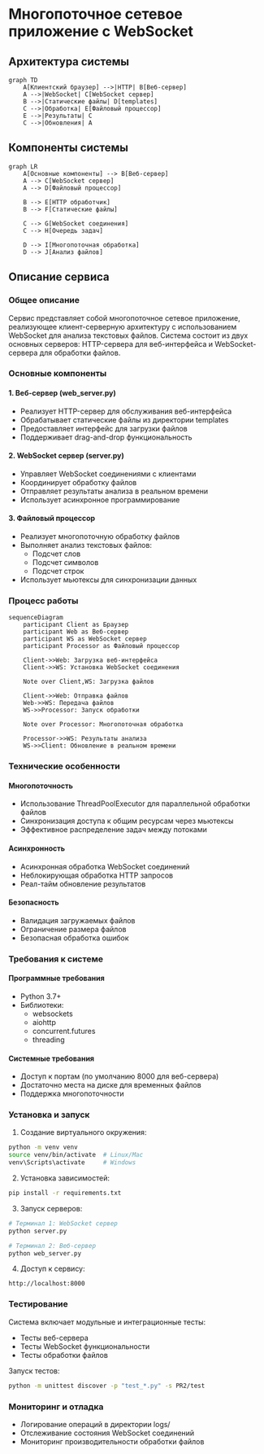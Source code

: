 # Многопоточное сетевое приложение с WebSocket

## Архитектура системы

```mermaid
graph TD
    A[Клиентский браузер] -->|HTTP| B[Веб-сервер]
    A -->|WebSocket| C[WebSocket сервер]
    B -->|Статические файлы| D[templates]
    C -->|Обработка| E[Файловый процессор]
    E -->|Результаты| C
    C -->|Обновления| A
```

## Компоненты системы

```mermaid
graph LR
    A[Основные компоненты] --> B[Веб-сервер]
    A --> C[WebSocket сервер]
    A --> D[Файловый процессор]
    
    B --> E[HTTP обработчик]
    B --> F[Статические файлы]
    
    C --> G[WebSocket соединения]
    C --> H[Очередь задач]
    
    D --> I[Многопоточная обработка]
    D --> J[Анализ файлов]
```

## Описание сервиса

### Общее описание
Сервис представляет собой многопоточное сетевое приложение, реализующее клиент-серверную архитектуру с использованием WebSocket для анализа текстовых файлов. Система состоит из двух основных серверов: HTTP-сервера для веб-интерфейса и WebSocket-сервера для обработки файлов.

### Основные компоненты

#### 1. Веб-сервер (web_server.py)
- Реализует HTTP-сервер для обслуживания веб-интерфейса
- Обрабатывает статические файлы из директории templates
- Предоставляет интерфейс для загрузки файлов
- Поддерживает drag-and-drop функциональность

#### 2. WebSocket сервер (server.py)
- Управляет WebSocket соединениями с клиентами
- Координирует обработку файлов
- Отправляет результаты анализа в реальном времени
- Использует асинхронное программирование

#### 3. Файловый процессор
- Реализует многопоточную обработку файлов
- Выполняет анализ текстовых файлов:
  - Подсчет слов
  - Подсчет символов
  - Подсчет строк
- Использует мьютексы для синхронизации данных

### Процесс работы

```mermaid
sequenceDiagram
    participant Client as Браузер
    participant Web as Веб-сервер
    participant WS as WebSocket сервер
    participant Processor as Файловый процессор
    
    Client->>Web: Загрузка веб-интерфейса
    Client->>WS: Установка WebSocket соединения
    
    Note over Client,WS: Загрузка файлов
    
    Client->>Web: Отправка файлов
    Web->>WS: Передача файлов
    WS->>Processor: Запуск обработки
    
    Note over Processor: Многопоточная обработка
    
    Processor->>WS: Результаты анализа
    WS->>Client: Обновление в реальном времени
```

### Технические особенности

#### Многопоточность
- Использование ThreadPoolExecutor для параллельной обработки файлов
- Синхронизация доступа к общим ресурсам через мьютексы
- Эффективное распределение задач между потоками

#### Асинхронность
- Асинхронная обработка WebSocket соединений
- Неблокирующая обработка HTTP запросов
- Реал-тайм обновление результатов

#### Безопасность
- Валидация загружаемых файлов
- Ограничение размера файлов
- Безопасная обработка ошибок

### Требования к системе

#### Программные требования
- Python 3.7+
- Библиотеки:
  - websockets
  - aiohttp
  - concurrent.futures
  - threading

#### Системные требования
- Доступ к портам (по умолчанию 8000 для веб-сервера)
- Достаточно места на диске для временных файлов
- Поддержка многопоточности

### Установка и запуск

1. Создание виртуального окружения:
```bash
python -m venv venv
source venv/bin/activate  # Linux/Mac
venv\Scripts\activate     # Windows
```

2. Установка зависимостей:
```bash
pip install -r requirements.txt
```

3. Запуск серверов:
```bash
# Терминал 1: WebSocket сервер
python server.py

# Терминал 2: Веб-сервер
python web_server.py
```

4. Доступ к сервису:
```
http://localhost:8000
```

### Тестирование

Система включает модульные и интеграционные тесты:
- Тесты веб-сервера
- Тесты WebSocket функциональности
- Тесты обработки файлов

Запуск тестов:
```bash
python -m unittest discover -p "test_*.py" -s PR2/test
```

### Мониторинг и отладка

- Логирование операций в директории logs/
- Отслеживание состояния WebSocket соединений
- Мониторинг производительности обработки файлов 
